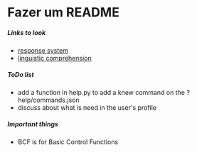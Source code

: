 # Fazer um README

##### Links to look

- [response system](https://discordpy.readthedocs.io/en/latest/api.html#discord.Client.wait_for_message)
- [linguistic comprehension](https://docs.python.org/3/library/re.html)

##### ToDo list

- add a function in help.py to add a knew command on the ?help/commands.json
- discuss about what is need in the user's profile

##### Important things

- BCF is for Basic Control Functions